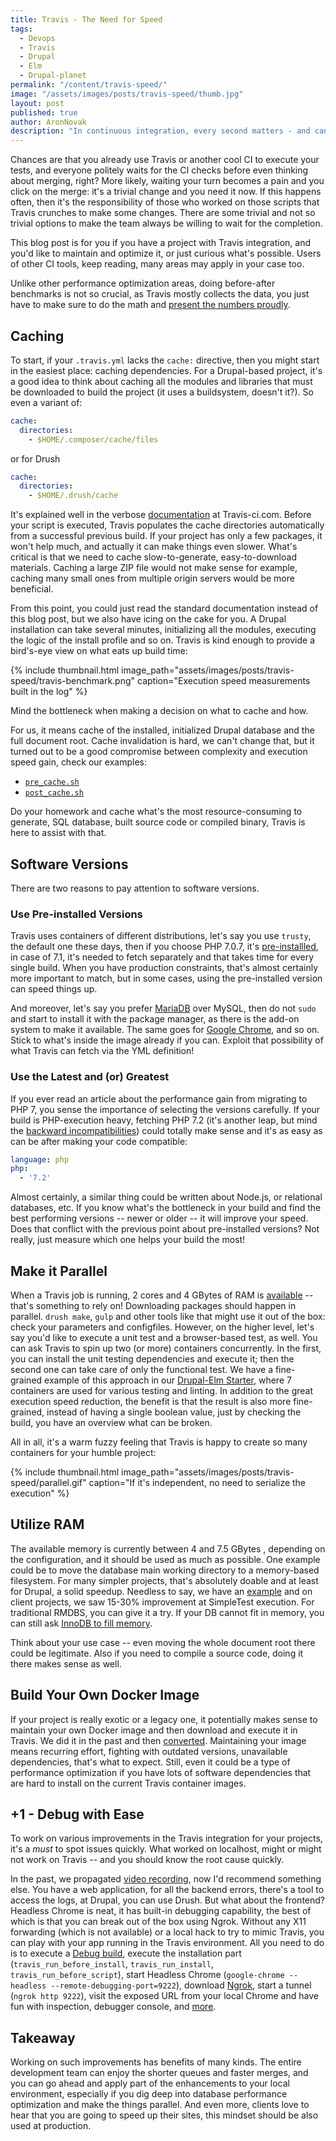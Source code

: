 ```yaml
---
title: Travis - The Need for Speed
tags:
  - Devops
  - Travis
  - Drupal
  - Elm
  - Drupal-planet
permalink: "/content/travis-speed/"
image: "/assets/images/posts/travis-speed/thumb.jpg"
layout: post
published: true
author: AronNovak
description: "In continuous integration, every second matters - and can even save a hasty merge. Explore ways to fine-tune Travis so that it hums along for your team."
---
```



Chances are that you already use Travis or another cool CI to execute your tests, and everyone politely waits for the CI checks before even thinking about merging, right? More likely, waiting your turn becomes a pain and you click on the merge: it's a trivial change and you need it now. If this happens often, then it's the responsibility of those who worked on those scripts that Travis crunches to make some changes. There are some trivial and not so trivial options to make the team always be willing to wait for the completion.

This blog post is for you if you have a project with Travis integration, and you'd like to maintain and optimize it, or just curious what's possible. Users of other CI tools, keep reading, many areas may apply in your case too.

Unlike other performance optimization areas, doing before-after benchmarks is not so crucial, as Travis mostly collects the data, you just have to make sure to do the math and [present the numbers proudly](https://github.com/Gizra/drupal-elm-starter/pull/171#issuecomment-334493419).

## Caching

To start, if your `.travis.yml` lacks the `cache:` directive, then you might start in the easiest place: caching dependencies. For a Drupal-based project, it's a good idea to think about caching all the modules and libraries that must be downloaded to build the project (it uses a buildsystem, doesn't it?). So even a variant of:

```yml
cache:
  directories:
    - $HOME/.composer/cache/files
```

or for Drush

```yml
cache:
  directories:
    - $HOME/.drush/cache
```

It's explained well in the verbose [documentation](https://docs.travis-ci.com/user/caching) at Travis-ci.com. Before your script is executed, Travis populates the cache directories automatically from a successful previous build. If your project has only a few packages, it won't help much, and actually it can make things even slower. What's critical is that we need to cache slow-to-generate, easy-to-download materials. Caching a large ZIP file would not make sense for example, caching many small ones from multiple origin servers would be more beneficial.

From this point, you could just read the standard documentation instead of this blog post, but we also have icing on the cake for you. A Drupal installation can take several minutes, initializing all the modules, executing the logic of the install profile and so on. Travis is kind enough to provide a bird's-eye view on what eats up build time:

{% include thumbnail.html image_path="assets/images/posts/travis-speed/travis-benchmark.png" caption="Execution speed measurements built in the log" %}

Mind the bottleneck when making a decision on what to cache and how.

For us, it means cache of the installed, initialized Drupal database and the full document root. Cache invalidation is hard, we can't change that, but it turned out to be a good compromise between complexity and execution speed gain, check our examples:
 - [`pre_cache.sh`](https://github.com/Gizra/drupal-elm-starter/blob/master/ci-scripts/pre_cache.sh)
 - [`post_cache.sh`](https://github.com/Gizra/drupal-elm-starter/blob/master/ci-scripts/post_cache.sh)

Do your homework and cache what's the most resource-consuming to generate, SQL database, built source code or compiled binary, Travis is here to assist with that.

## Software Versions

There are two reasons to pay attention to software versions.

### Use Pre-installed Versions
Travis uses containers of different distributions, let's say you use `trusty`, the default one these days, then if you choose   PHP 7.0.7, it's [pre-installled](https://docs.travis-ci.com/user/reference/trusty/#PHP-images), in case of 7.1, it's needed to fetch separately and that takes time for every single build. When you have production constraints, that's almost certainly more important to match, but in some cases, using the pre-installed version can speed things up.

And moreover, let's say you prefer [MariaDB](https://docs.travis-ci.com/user/database-setup/#MariaDB) over MySQL, then do not `sudo` and start to install it with the package manager, as there is the add-on system to make it available. The same goes for [Google Chrome](https://docs.travis-ci.com/user/chrome), and so on.
Stick to what's inside the image already if you can.  Exploit that possibility of what Travis can fetch via the YML definition!

### Use the Latest and (or) Greatest

If you ever read an article about the performance gain from migrating to PHP 7, you sense the importance of selecting the versions carefully. If your build is PHP-execution heavy, fetching PHP 7.2 (it's another leap, but mind the [backward incompatibilities](http://php.net/manual/en/migration72.incompatible.php)) could totally make sense and it's as easy as can be after making your code compatible:

```yml
language: php
php:
  - '7.2'
```

Almost certainly, a similar thing could be written about Node.js, or relational databases, etc. If you know what's the bottleneck in your build and find the best performing versions -- newer or older -- it will improve your speed. Does that conflict with the previous point about pre-installed versions? Not really, just measure which one helps your build the most!

## Make it Parallel

When a Travis job is running, 2 cores and 4 GBytes of RAM is [available](https://docs.travis-ci.com/user/reference/overview/#Virtualization-environments) -- that's something to rely on! Downloading packages should happen in parallel. `drush make`, `gulp` and other tools like that might use it out of the box: check your parameters and configfiles. However, on the higher level, let's say you'd like to execute a unit test and a browser-based test, as well. You can ask Travis to spin up two (or more) containers concurrently. In the first, you can install the unit testing dependencies and execute it; then the second one can take care of only the functional test. We have a fine-grained example of this approach in our [Drupal-Elm Starter](https://github.com/Gizra/drupal-elm-starter/blob/master/.travis.yml#L10), where 7 containers are used for various testing and linting. In addition to the great execution speed reduction, the benefit is that the result is also more fine-grained, instead of having a single boolean value, just by checking the build, you have an overview what can be broken.

All in all, it's a warm fuzzy feeling that Travis is happy to create so many containers for your humble project:

{% include thumbnail.html image_path="assets/images/posts/travis-speed/parallel.gif" caption="If it's independent, no need to serialize the execution" %}

## Utilize RAM

The available memory is currently between 4 and 7.5 GBytes , depending on the configuration, and it should be used as much as possible. One example could be to move the database main working directory to a memory-based filesystem. For many simpler projects, that's absolutely doable and at least for Drupal, a solid speedup. Needless to say, we have an [example](https://github.com/Gizra/drupal-elm-starter/blob/master/ci-scripts/install_server.sh#L13) and on client projects, we saw 15-30% improvement at SimpleTest execution. For traditional RMDBS, you can give it a try. If your DB cannot fit in memory, you can still ask [InnoDB to fill memory](https://www.percona.com/blog/2013/09/20/innodb-performance-optimization-basics-updated/).

Think about your use case -- even moving the whole document root there could be legitimate. Also if you need to compile a source code, doing it there makes sense as well.

## Build Your Own Docker Image

If your project is really exotic or a legacy one, it potentially makes sense to maintain your own Docker image and then download and execute it in Travis. We did it in the past and then [converted](https://github.com/Gizra/drupal-elm-starter/pull/165/files). Maintaining your image means recurring effort, fighting with outdated versions, unavailable dependencies, that's what to expect. Still, even it could be a type of performance optimization if you have lots of software dependencies that are hard to install on the current Travis container images.

## +1 - Debug with Ease

To work on various improvements in the Travis integration for your projects, it's a *must* to spot issues quickly. What worked on localhost, might or might not work on Travis -- and you should know the root cause quickly.

In the past, we propagated [video recording](https://github.com/Gizra/drupal-elm-starter/pull/165/files), now I'd recommend something else. You have a web application, for all the backend errors, there's a tool to access the logs, at Drupal, you can use Drush. But what about the frontend? Headless Chrome is neat, it has built-in debugging capability, the best of which is that you can break out of the box using Ngrok. Without any X11 forwarding (which is not available) or a local hack to try to mimic Travis, you can play with your app running in the Travis environment. All you need to do is to execute a [Debug build](https://github.com/Gizra/drupal-elm-starter/pull/165/files), execute the installation part (`travis_run_before_install`, `travis_run_install`, `travis_run_before_script`), start Headless Chrome (`google-chrome --headless --remote-debugging-port=9222`), download [Ngrok](https://ngrok.com/download), start a tunnel (`ngrok http 9222`), visit the exposed URL from your local Chrome and have fun with inspection, debugger console, and [more](https://chromedevtools.github.io/devtools-protocol/).


## Takeaway

Working on such improvements has benefits of many kinds. The entire development team can enjoy the shorter queues and faster merges, and you can go ahead and apply part of the enhancements to your local environment, especially if you dig deep into database performance optimization and make the things parallel. And even more, clients love to hear that you are going to speed up their sites, this mindset should be also used at production.
